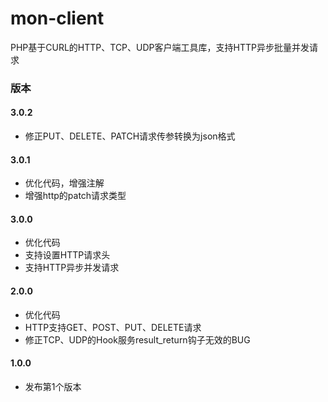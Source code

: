 # mon-client

PHP基于CURL的HTTP、TCP、UDP客户端工具库，支持HTTP异步批量并发请求

### 版本

#### 3.0.2

* 修正PUT、DELETE、PATCH请求传参转换为json格式

#### 3.0.1

* 优化代码，增强注解
* 增强http的patch请求类型

#### 3.0.0

* 优化代码
* 支持设置HTTP请求头
* 支持HTTP异步并发请求

#### 2.0.0

* 优化代码
* HTTP支持GET、POST、PUT、DELETE请求
* 修正TCP、UDP的Hook服务result_return钩子无效的BUG

#### 1.0.0

* 发布第1个版本
